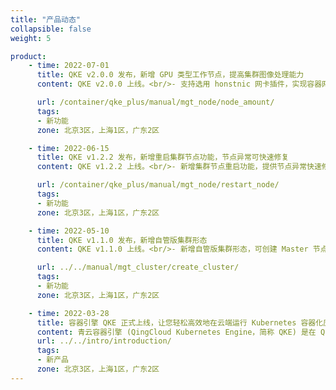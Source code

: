 ```yaml
---
title: "产品动态"
collapsible: false
weight: 5

product:
    - time: 2022-07-01
      title: QKE v2.0.0 发布，新增 GPU 类型工作节点，提高集群图像处理能力
      content: QKE v2.0.0 上线。<br/>- 支持选用 honstnic 网卡插件，实现容器网络隧道直通等能力。<br/>- 新增 GPU 类型工作节点，提高集群图像处理能力。

      url: /container/qke_plus/manual/mgt_node/node_amount/
      tags:
      - 新功能
      zone: 北京3区，上海1区，广东2区

    - time: 2022-06-15
      title: QKE v1.2.2 发布，新增重启集群节点功能，节点异常可快速修复
      content: QKE v1.2.2 上线。<br/>- 新增集群节点重启功能，提供节点异常快速修复办法。<br/>- qingcloud-csi 部署调整，修复多可用区部署时磁盘挂载问题。<br/>- 修复了一些 bug，如集群 PVC 用量更正等。<br/>

      url: /container/qke_plus/manual/mgt_node/restart_node/
      tags:
      - 新功能
      zone: 北京3区，上海1区，广东2区

    - time: 2022-05-10
      title: QKE v1.1.0 发布，新增自管版集群形态
      content: QKE v1.1.0 上线。<br/>- 新增自管版集群形态，可创建 Master 节点自行管理的自管版 QKE 集群。<br/>- 新增集群内节点级别的监控功能，可对 Worker 节点 CPU、内存等进行监控，掌握计算资源实时负载。<br/>- 支持对接独立部署的 ELK 集群存储集群日志，保障高可用服务。<br/>- 修复了一些 bug，提升集群稳定性。

      url: ../../manual/mgt_cluster/create_cluster/
      tags:
      - 新功能
      zone: 北京3区，上海1区，广东2区

    - time: 2022-03-28
      title: 容器引擎 QKE 正式上线，让您轻松高效地在云端运行 Kubernetes 容器化应用
      content: 青云容器引擎 (QingCloud Kubernetes Engine，简称 QKE) 是在 QingCloud 云平台上构建的企业级分布式多租户的 Kubernetes 容器服务管理平台，集成了云平台的云服务器、存储、网络等资源，可一键部署高可用、高性能的 Kubernetes 集群，支持CI/CD、多集群管理、微服务治理、应用管理、服务与网络管理等业务场景，让您轻松高效地在云端运行 Kubernetes 容器化应用。<br/>本次发布支持创建及管理托管版集群，后续将支持自管版集群，敬请期待。
      url: ../../intro/introduction/
      tags:
      - 新产品
      zone: 北京3区，上海1区，广东2区
---
```

